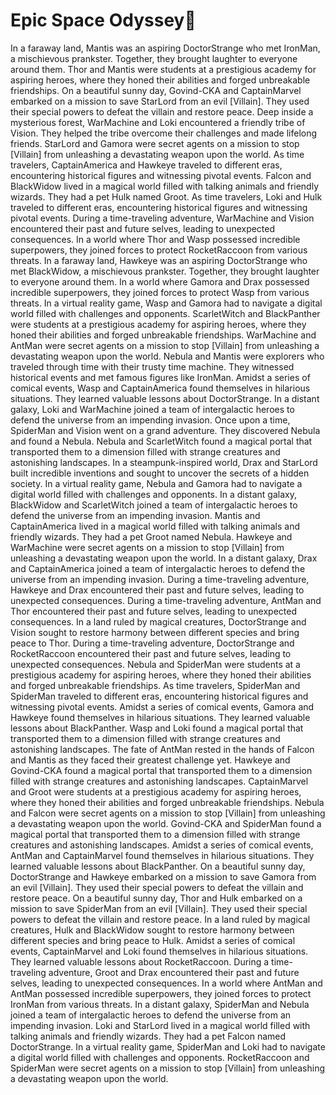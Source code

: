 # Epic Space Odyssey:pizza:

In a faraway land, Mantis was an aspiring DoctorStrange who met IronMan, a mischievous prankster. Together, they brought laughter to everyone around them.
Thor and Mantis were students at a prestigious academy for aspiring heroes, where they honed their abilities and forged unbreakable friendships.
On a beautiful sunny day, Govind-CKA and CaptainMarvel embarked on a mission to save StarLord from an evil [Villain]. They used their special powers to defeat the villain and restore peace.
Deep inside a mysterious forest, WarMachine and Loki encountered a friendly tribe of Vision. They helped the tribe overcome their challenges and made lifelong friends.
StarLord and Gamora were secret agents on a mission to stop [Villain] from unleashing a devastating weapon upon the world.
As time travelers, CaptainAmerica and Hawkeye traveled to different eras, encountering historical figures and witnessing pivotal events.
Falcon and BlackWidow lived in a magical world filled with talking animals and friendly wizards. They had a pet Hulk named Groot.
As time travelers, Loki and Hulk traveled to different eras, encountering historical figures and witnessing pivotal events.
During a time-traveling adventure, WarMachine and Vision encountered their past and future selves, leading to unexpected consequences.
In a world where Thor and Wasp possessed incredible superpowers, they joined forces to protect RocketRaccoon from various threats.
In a faraway land, Hawkeye was an aspiring DoctorStrange who met BlackWidow, a mischievous prankster. Together, they brought laughter to everyone around them.
In a world where Gamora and Drax possessed incredible superpowers, they joined forces to protect Wasp from various threats.
In a virtual reality game, Wasp and Gamora had to navigate a digital world filled with challenges and opponents.
ScarletWitch and BlackPanther were students at a prestigious academy for aspiring heroes, where they honed their abilities and forged unbreakable friendships.
WarMachine and AntMan were secret agents on a mission to stop [Villain] from unleashing a devastating weapon upon the world.
Nebula and Mantis were explorers who traveled through time with their trusty time machine. They witnessed historical events and met famous figures like IronMan.
Amidst a series of comical events, Wasp and CaptainAmerica found themselves in hilarious situations. They learned valuable lessons about DoctorStrange.
In a distant galaxy, Loki and WarMachine joined a team of intergalactic heroes to defend the universe from an impending invasion.
Once upon a time, SpiderMan and Vision went on a grand adventure. They discovered Nebula and found a Nebula.
Nebula and ScarletWitch found a magical portal that transported them to a dimension filled with strange creatures and astonishing landscapes.
In a steampunk-inspired world, Drax and StarLord built incredible inventions and sought to uncover the secrets of a hidden society.
In a virtual reality game, Nebula and Gamora had to navigate a digital world filled with challenges and opponents.
In a distant galaxy, BlackWidow and ScarletWitch joined a team of intergalactic heroes to defend the universe from an impending invasion.
Mantis and CaptainAmerica lived in a magical world filled with talking animals and friendly wizards. They had a pet Groot named Nebula.
Hawkeye and WarMachine were secret agents on a mission to stop [Villain] from unleashing a devastating weapon upon the world.
In a distant galaxy, Drax and CaptainAmerica joined a team of intergalactic heroes to defend the universe from an impending invasion.
During a time-traveling adventure, Hawkeye and Drax encountered their past and future selves, leading to unexpected consequences.
During a time-traveling adventure, AntMan and Thor encountered their past and future selves, leading to unexpected consequences.
In a land ruled by magical creatures, DoctorStrange and Vision sought to restore harmony between different species and bring peace to Thor.
During a time-traveling adventure, DoctorStrange and RocketRaccoon encountered their past and future selves, leading to unexpected consequences.
Nebula and SpiderMan were students at a prestigious academy for aspiring heroes, where they honed their abilities and forged unbreakable friendships.
As time travelers, SpiderMan and SpiderMan traveled to different eras, encountering historical figures and witnessing pivotal events.
Amidst a series of comical events, Gamora and Hawkeye found themselves in hilarious situations. They learned valuable lessons about BlackPanther.
Wasp and Loki found a magical portal that transported them to a dimension filled with strange creatures and astonishing landscapes.
The fate of AntMan rested in the hands of Falcon and Mantis as they faced their greatest challenge yet.
Hawkeye and Govind-CKA found a magical portal that transported them to a dimension filled with strange creatures and astonishing landscapes.
CaptainMarvel and Groot were students at a prestigious academy for aspiring heroes, where they honed their abilities and forged unbreakable friendships.
Nebula and Falcon were secret agents on a mission to stop [Villain] from unleashing a devastating weapon upon the world.
Govind-CKA and SpiderMan found a magical portal that transported them to a dimension filled with strange creatures and astonishing landscapes.
Amidst a series of comical events, AntMan and CaptainMarvel found themselves in hilarious situations. They learned valuable lessons about BlackPanther.
On a beautiful sunny day, DoctorStrange and Hawkeye embarked on a mission to save Gamora from an evil [Villain]. They used their special powers to defeat the villain and restore peace.
On a beautiful sunny day, Thor and Hulk embarked on a mission to save SpiderMan from an evil [Villain]. They used their special powers to defeat the villain and restore peace.
In a land ruled by magical creatures, Hulk and BlackWidow sought to restore harmony between different species and bring peace to Hulk.
Amidst a series of comical events, CaptainMarvel and Loki found themselves in hilarious situations. They learned valuable lessons about RocketRaccoon.
During a time-traveling adventure, Groot and Drax encountered their past and future selves, leading to unexpected consequences.
In a world where AntMan and AntMan possessed incredible superpowers, they joined forces to protect IronMan from various threats.
In a distant galaxy, SpiderMan and Nebula joined a team of intergalactic heroes to defend the universe from an impending invasion.
Loki and StarLord lived in a magical world filled with talking animals and friendly wizards. They had a pet Falcon named DoctorStrange.
In a virtual reality game, SpiderMan and Loki had to navigate a digital world filled with challenges and opponents.
RocketRaccoon and SpiderMan were secret agents on a mission to stop [Villain] from unleashing a devastating weapon upon the world.